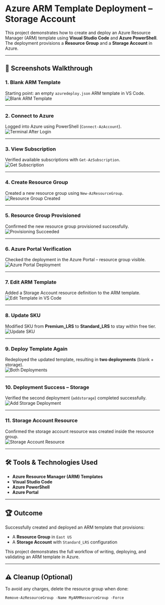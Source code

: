 # Azure ARM Template Deployment – Storage Account

This project demonstrates how to create and deploy an Azure Resource Manager (ARM) template using **Visual Studio Code** and **Azure PowerShell**.  
The deployment provisions a **Resource Group** and a **Storage Account** in Azure.

---

## 📸 Screenshots Walkthrough

### 1. Blank ARM Template
Starting point: an empty `azuredeploy.json` ARM template in VS Code.  
![Blank ARM Template](01-Blank-ARM-template.png)

---

### 2. Connect to Azure
Logged into Azure using PowerShell (`Connect-AzAccount`).  
![Terminal After Login](02-terminal-after-log-in.png)

---

### 3. View Subscription
Verified available subscriptions with `Get-AzSubscription`.  
![Get Subscription](03-Get-AzSubscription.png)

---

### 4. Create Resource Group
Created a new resource group using `New-AzResourceGroup`.  
![Resource Group Created](04-resource-group-name-id-location.png)

---

### 5. Resource Group Provisioned
Confirmed the new resource group provisioned successfully.  
![Provisioning Succeeded](06-provisioning-succeeded.png)

---

### 6. Azure Portal Verification
Checked the deployment in the Azure Portal – resource group visible.  
![Azure Portal Deployment](07-azure-portal-deployment.png)

---

### 7. Edit ARM Template
Added a Storage Account resource definition to the ARM template.  
![Edit Template in VS Code](08-edit-vs-code.png)

---

### 8. Update SKU
Modified SKU from **Premium_LRS** to **Standard_LRS** to stay within free tier.  
![Update SKU](09-vs-code.png)

---

### 9. Deploy Template Again
Redeployed the updated template, resulting in **two deployments** (blank + storage).  
![Both Deployments](10-both-deployments.png)

---

### 10. Deployment Success – Storage
Verified the second deployment (`addstorage`) completed successfully.  
![Add Storage Deployment](11-add-storage-deployment.png)

---

### 11. Storage Account Resource
Confirmed the storage account resource was created inside the resource group.  
![Storage Account Resource](12-storage-resource.png)

---

## 🛠️ Tools & Technologies Used
- **Azure Resource Manager (ARM) Templates**
- **Visual Studio Code**
- **Azure PowerShell**
- **Azure Portal**

---

## 🏆 Outcome
Successfully created and deployed an ARM template that provisions:
- A **Resource Group** in `East US`
- A **Storage Account** with `Standard_LRS` configuration

This project demonstrates the full workflow of writing, deploying, and validating an ARM template in Azure.

---

## ⚠️ Cleanup (Optional)
To avoid any charges, delete the resource group when done:

```powershell
Remove-AzResourceGroup -Name MyARMResourceGroup -Force

